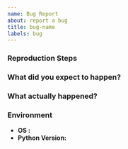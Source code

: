 ```yaml
---
name: Bug Report
about: report a bug
title: bug-name
labels: bug
---
```


<!--
description of the bug:
-->


### Reproduction Steps

<!--
minimal amount of code that causes the bug (if possible) or a reference.

The code sample should be an SSCCE. See http://sscce.org/ for details.
In short, provide a code sample that we can copy/paste, run and reproduce.
-->

### What did you expect to happen?

<!--
What were you trying to achieve by performing the steps above?
-->

### What actually happened?

<!--
What is the unexpected behavior you were seeing? If you got an error, paste it here.
-->


### Environment

- **OS            :**
- **Python Version:** <!-- [Python (3.7.3) | etc... ] -->
